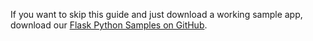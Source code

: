 If you want to skip this guide and just download a working sample app, download our [Flask Python Samples on GitHub](https://github.com/okta/samples-python-flask/tree/master/resource-server).
